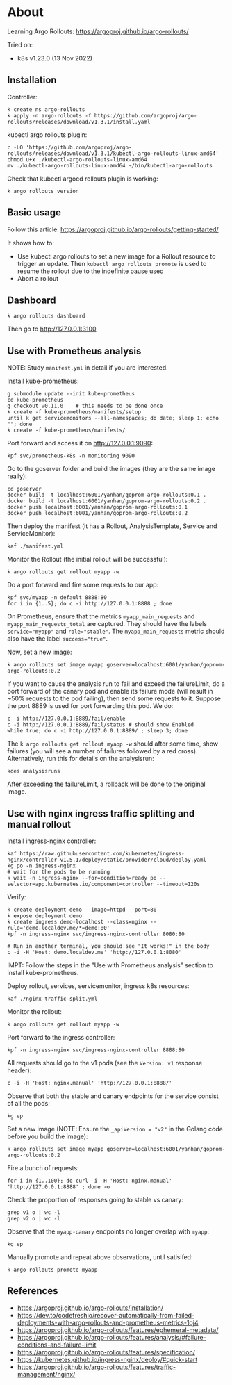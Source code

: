 # About

Learning Argo Rollouts: https://argoproj.github.io/argo-rollouts/

Tried on:
- k8s v1.23.0 (13 Nov 2022)


## Installation

Controller:
```
k create ns argo-rollouts
k apply -n argo-rollouts -f https://github.com/argoproj/argo-rollouts/releases/download/v1.3.1/install.yaml
```

kubectl argo rollouts plugin:
```
c -LO 'https://github.com/argoproj/argo-rollouts/releases/download/v1.3.1/kubectl-argo-rollouts-linux-amd64'
chmod u+x ./kubectl-argo-rollouts-linux-amd64
mv ./kubectl-argo-rollouts-linux-amd64 ~/bin/kubectl-argo-rollouts
```

Check that kubectl argocd rollouts plugin is working:
```
k argo rollouts version
```


## Basic usage

Follow this article: https://argoproj.github.io/argo-rollouts/getting-started/

It shows how to:
- Use kubectl argo rollouts to set a new image for a Rollout resource to trigger an update. Then `kubectl argo rollouts promote` is used to resume the rollout due to the indefinite pause used
- Abort a rollout


## Dashboard

```
k argo rollouts dashboard
```

Then go to http://127.0.0.1:3100


## Use with Prometheus analysis

NOTE: Study `manifest.yml` in detail if you are interested.

Install kube-prometheus:
```
g submodule update --init kube-prometheus
cd kube-prometheus
g checkout v0.11.0    # this needs to be done once
k create -f kube-prometheus/manifests/setup
until k get servicemonitors --all-namespaces; do date; sleep 1; echo ""; done
k create -f kube-prometheus/manifests/
```

Port forward and access it on http://127.0.0.1:9090:
```
kpf svc/prometheus-k8s -n monitoring 9090
```

Go to the goserver folder and build the images (they are the same image really):
```
cd goserver
docker build -t localhost:6001/yanhan/goprom-argo-rollouts:0.1 .
docker build -t localhost:6001/yanhan/goprom-argo-rollouts:0.2 .
docker push localhost:6001/yanhan/goprom-argo-rollouts:0.1
docker push localhost:6001/yanhan/goprom-argo-rollouts:0.2
```

Then deploy the manifest (it has a Rollout, AnalysisTemplate, Service and ServiceMonitor):
```
kaf ./manifest.yml
```

Monitor the Rollout (the initial rollout will be successful):
```
k argo rollouts get rollout myapp -w
```

Do a port forward and fire some requests to our app:
```
kpf svc/myapp -n default 8888:80
for i in {1..5}; do c -i http://127.0.0.1:8888 ; done
```

On Prometheus, ensure that the metrics `myapp_main_requests` and `myapp_main_requests_total` are captured. They should have the labels `service="myapp"` and `role="stable"`. The `myapp_main_requests` metric should also have the label `success="true"`.

Now, set a new image:
```
k argo rollouts set image myapp goserver=localhost:6001/yanhan/goprom-argo-rollouts:0.2
```

If you want to cause the analysis run to fail and exceed the failureLimit, do a port forward of the canary pod and enable its failure mode (will result in ~50% requests to the pod failing), then send some requests to it. Suppose the port 8889 is used for port forwarding this pod. We do:
```
c -i http://127.0.0.1:8889/fail/enable
c -i http://127.0.0.1:8889/fail/status # should show Enabled
while true; do c -i http://127.0.0.1:8889/ ; sleep 3; done
```

The `k argo rollouts get rollout myapp -w` should after some time, show failures (you will see a number of failures followed by a red cross). Alternatively, run this for details on the analysisrun:
```
kdes analysisruns
```

After exceeding the failureLimit, a rollback will be done to the original image.


## Use with nginx ingress traffic splitting and manual rollout

Install ingress-nginx controller:
```
kaf https://raw.githubusercontent.com/kubernetes/ingress-nginx/controller-v1.5.1/deploy/static/provider/cloud/deploy.yaml
kg po -n ingress-nginx
# wait for the pods to be running
k wait -n ingress-nginx --for=condition=ready po --selector=app.kubernetes.io/component=controller --timeout=120s
```

Verify:
```
k create deployment demo --image=httpd --port=80
k expose deployment demo
k create ingress demo-localhost --class=nginx --rule='demo.localdev.me/*=demo:80'
kpf -n ingress-nginx svc/ingress-nginx-controller 8080:80

# Run in another terminal, you should see "It works!" in the body
c -i -H 'Host: demo.localdev.me' 'http://127.0.0.1:8080'
```

IMPT: Follow the steps in the "Use with Prometheus analysis" section to install kube-prometheus.

Deploy rollout, services, servicemonitor, ingress k8s resources:
```
kaf ./nginx-traffic-split.yml
```

Monitor the rollout:
```
k argo rollouts get rollout myapp -w
```

Port forward to the ingress controller:
```
kpf -n ingress-nginx svc/ingress-nginx-controller 8888:80
```

All requests should go to the v1 pods (see the `Version: v1` response header):
```
c -i -H 'Host: nginx.manual' 'http://127.0.0.1:8888/'
```

Observe that both the stable and canary endpoints for the service consist of all the pods:
```
kg ep
```

Set a new image (NOTE: Ensure the `_apiVersion = "v2"` in the Golang code before you build the image):
```
k argo rollouts set image myapp goserver=localhost:6001/yanhan/goprom-argo-rollouts:0.2
```

Fire a bunch of requests:
```
for i in {1..100}; do curl -i -H 'Host: nginx.manual' 'http://127.0.0.1:8888' ; done >o
```

Check the proportion of responses going to stable vs canary:
```
grep v1 o | wc -l
grep v2 o | wc -l
```

Observe that the `myapp-canary` endpoints no longer overlap with `myapp`:
```
kg ep
```

Manually promote and repeat above observations, until satisifed:
```
k argo rollouts promote myapp
```


## References

- https://argoproj.github.io/argo-rollouts/installation/
- https://dev.to/codefreshio/recover-automatically-from-failed-deployments-with-argo-rollouts-and-prometheus-metrics-1oj4
- https://argoproj.github.io/argo-rollouts/features/ephemeral-metadata/
- https://argoproj.github.io/argo-rollouts/features/analysis/#failure-conditions-and-failure-limit
- https://argoproj.github.io/argo-rollouts/features/specification/
- https://kubernetes.github.io/ingress-nginx/deploy/#quick-start
- https://argoproj.github.io/argo-rollouts/features/traffic-management/nginx/
